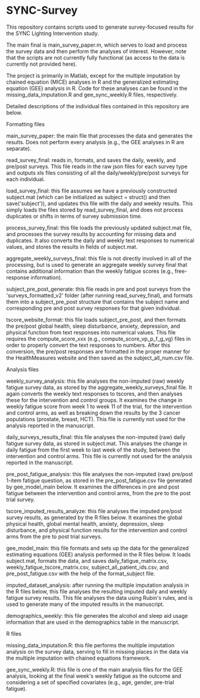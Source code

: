 # SYNC-Survey
This repository contains scripts used to generate survey-focused results for the SYNC Lighting Intervention study. 

The main final is main_survey_paper.m, which serves to load and process the survey data and then perform the analyses of interest. However, note that the scripts are not currently fully functional (as access to the data is currently not provided here). 

The project is primarily in Matlab, except for the multiple imputation by chained equation (MICE) analyses in R and the generalized estimating equation (GEE) analysis in R. Code for these analyses can be found in the missing_data_imputation.R and gee_sync_weekly.R files, respectively. 

Detailed descriptions of the individual files contained in this repository are below.

Formatting files

main_survey_paper: the main file that processes the data and generates the results. Does not perform every analysis (e.g., the GEE analyses in R are separate). 

read_survey_final: reads in, formats, and saves the daily, weekly, and pre/post surveys. This file reads in the raw json files for each survey type and outputs xls files consisting of all the daily/weekly/pre/post surveys for each individual. 

load_survey_final: this file assumes we have a previously constructed subject.mat (which can be initialized as subject = struct() and then save('subject')), and updates this file with the daily and weekly results. This simply loads the files stored by read_survey_final, and does not process duplicates or shifts in terms of survey submission time. 

process_survey_final: this file loads the previously updated subject.mat file, and processes the survey results by accounting for missing data and duplicates. It also converts the daily and weekly text responses to numerical values, and stores the results in fields of subject.mat. 

aggregate_weekly_surveys_final: this file is not directly involved in all of the processing, but is used to generate an aggregate weekly survey final that contains additional information than the weekly fatigue scores (e.g., free-response information). 

subject_pre_post_generate: this file reads in pre and post surveys from the 'surveys_formatted_v2' folder (after running read_survey_final), and formats them into a subject_pre_post structure that contains the subject name and corresponding pre and post survey responses for that given individual. 

tscore_website_format: this file loads subject_pre_post, and then formats the pre/post global health, sleep disturbance, anxiety, depression, and physical function from text responses into numerical values. This file requires the compute_score_xxx (e.g., compute_score_vp_p_f_g_vg) files in order to properly convert the text responses to numbers. After this conversion, the pre/post responses are formatted in the proper manner for the HealthMeasures website and then saved as the subject_all_num.csv file.  

Analysis files

weekly_survey_analysis: this file analyses the non-imputed (raw) weekly fatigue survey data, as stored by the aggregate_weekly_surveys_final file. It again converts the weekly text responses to tscores, and then analyses these for the intervention and control groups. It examines the change in weekly fatigue score from week 1 to week 11 of the trial, for the intervention and control arms, as well as breaking down the results by the 3 cancer populations (prostate, breast, HCT). This file is currently not used for the analysis reported in the manuscript. 

daily_surveys_results_final: this file analyses the non-imputed (raw) daily fatigue survey data, as stored in subject.mat. This analyses the change in daily fatigue from the first week to last week of the study, between the intervention and control arms. This file is currently not used for the analysis reported in the manuscript. 

pre_post_fatigue_analysis: this file analyses the non-imputed (raw) pre/post 1-item fatigue question, as stored in the pre_post_fatigue.csv file generated by gee_model_main below. It examines the differences in pre and post fatigue between the intervention and control arms, from the pre to the post trial survey. 

tscore_imputed_results_analyze: this file analyses the imputed pre/post survey results, as generated by the R files below. It examines the global physical health, global mental health, anxiety, depression, sleep disturbance, and physical function results for the intervention and control arms from the pre to post trial surveys. 

gee_model_main: this file formats and sets up the data for the generalized estimating equations (GEE) analysis performed in the R files below. It loads subject.mat, formats the data, and saves daily_fatigue_matrix.csv, weekly_fatigue_tscore_matrix.csv, subject_all_patient_ids.csv, and pre_post_fatigue.csv with the help of the format_subject file. 

imputed_dataset_analysis: after running the multiple imputation analysis in the R files below, this file analyses the resulting imputed daily and weekly fatigue survey results. This file analyses the data using Rubin's rules, and is used to generate many of the imputed results in the manuscript. 

demographics_weekly: this file generates the alcohol and sleep aid usage information that are used in the demographics table in the manuscript. 

R files 

missing_data_imputation.R: this file performs the multiple imputation analysis on the survey data, serving to fill in missing places in the data via the multiple imputation with chained equations framework. 

gee_sync_weekly.R: this file is one of the main analysis files for the GEE analysis, looking at the final week's weekly fatigue as the outcome and considering a set of specified covariates (e.g., age, gender, pre-trial fatigue). 




